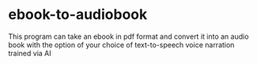 # ebook-to-audiobook
This program can take an ebook in pdf format and convert it into an audio book with the option of your choice of text-to-speech voice narration trained via AI 
